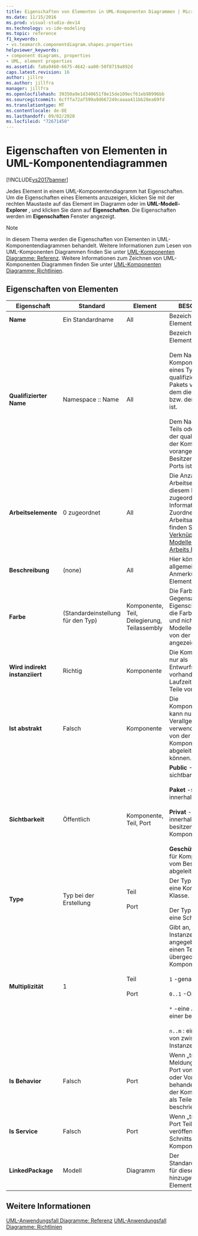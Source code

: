 ```yaml
---
title: Eigenschaften von Elementen in UML-Komponenten Diagrammen | Microsoft-Dokumentation
ms.date: 11/15/2016
ms.prod: visual-studio-dev14
ms.technology: vs-ide-modeling
ms.topic: reference
f1_keywords:
- vs.teamarch.componentdiagram.shapes.properties
helpviewer_keywords:
- component diagrams, properties
- UML, element properties
ms.assetid: fa0a9460-6675-4642-aa00-50f8719a892d
caps.latest.revision: 16
author: jillre
ms.author: jillfra
manager: jillfra
ms.openlocfilehash: 39350a9e1d340651f8e15de109ecf61eb98996bb
ms.sourcegitcommit: 6cfffa72af599a9d667249caaaa411bb28ea69fd
ms.translationtype: MT
ms.contentlocale: de-DE
ms.lasthandoff: 09/02/2020
ms.locfileid: "72671450"
---
```

# <a name="properties-of-elements-on-uml-component-diagrams"></a>Eigenschaften von Elementen in UML-Komponentendiagrammen
[!INCLUDE[vs2017banner](../includes/vs2017banner.md)]

Jedes Element in einem UML-Komponentendiagramm hat Eigenschaften. Um die Eigenschaften eines Elements anzuzeigen, klicken Sie mit der rechten Maustaste auf das Element im Diagramm oder im **UML-Modell-Explorer** , und klicken Sie dann auf **Eigenschaften**. Die Eigenschaften werden im **Eigenschaften** Fenster angezeigt.

> [!NOTE]
> In diesem Thema werden die Eigenschaften von Elementen in UML-Komponentendiagrammen behandelt. Weitere Informationen zum Lesen von UML-Komponenten Diagrammen finden Sie unter [UML-Komponenten Diagramme: Referenz](../modeling/uml-component-diagrams-reference.md). Weitere Informationen zum Zeichnen von UML-Komponenten Diagrammen finden Sie unter [UML-Komponenten Diagramme: Richtlinien](../modeling/uml-component-diagrams-guidelines.md).

## <a name="properties-of-elements"></a>Eigenschaften von Elementen

|Eigenschaft|Standard|Element|BESCHREIBUNG|
|--------------|-------------|-------------|-----------------|
|**Name**|Ein Standardname|All|Bezeichnet das Element.|
|**Qualifizierter Name**|Namespace :: Name|All|Bezeichnet das Element eindeutig.<br /><br /> Dem Namen einer Komponente oder eines Typs wird der qualifizierte Name des Pakets vorangestellt, in dem die Komponente bzw. der Typ enthalten ist.<br /><br /> Dem Namen eines Teils oder Ports wird der qualifizierte Name der Komponente vorangestellt, die Besitzer des Teils bzw. Ports ist.|
|**Arbeitselemente**|0 zugeordnet|All|Die Anzahl von Arbeitselemente, die diesem Element zugeordnet sind. Informationen zum Zuordnen von Arbeitsaufgaben finden Sie unter [Verknüpfen von Modellelementen und Arbeits Elementen](../modeling/link-model-elements-and-work-items.md).|
|**Beschreibung**|(none)|All|Hier können Sie allgemeine Anmerkungen zum Element eingeben.|
|**Farbe**|(Standardeinstellung für den Typ)|Komponente, Teil, Delegierung, Teilassembly|Die Farbe der Form. Im Gegensatz zu anderen Eigenschaften ist dies die Farbe der Form und nicht des Modellelements, das von der Form angezeigt wird.|
|**Wird indirekt instanziiert**|Richtig|Komponente|Die Komponente ist nur als Entwurfsartefakt vorhanden. Zur Laufzeit sind nur ihre Teile vorhanden.|
|**Ist abstrakt**|Falsch|Komponente|Die Komponentendefinition kann nur als Verallgemeinerung verwendet werden, von der spezifischere Komponenten abgeleitet werden können.|
|**Sichtbarkeit**|Öffentlich|Komponente, Teil, Port|**Public** -Global sichtbar.<br /><br /> **Paket** -sichtbar innerhalb des Pakets.<br /><br /> **Privat** -sichtbar innerhalb der besitzenden Komponente.<br /><br /> **Geschützt** : sichtbar für Komponenten, die vom Besitzer abgeleitet werden.|
|**Type**|Typ bei der Erstellung|Teil<br /><br /> Port|Der Typ eines Teils ist eine Komponente oder Klasse.<br /><br /> Der Typ eines Ports ist eine Schnittstelle.|
|**Multiplizität**|1|Teil<br /><br /> Port|Gibt an, wie viele Instanzen des angegebenen Typs einen Teil der übergeordneten Komponente bilden.<br /><br /> `1` -genau 1.<br /><br /> `0..1` -One oder None.<br /><br /> `*` -eine Auflistung einer beliebigen Zahl.<br /><br /> `n..m` : eine Auflistung von zwischen n und m Instanzen.|
|**Is Behavior**|Falsch|Port|Wenn „true“, werden Meldungen an diesen Port von Aktivitäten oder Vorgängen behandelt, die als Teil der Komponente statt als Teile des Teils beschrieben werden.|
|**Is Service**|Falsch|Port|Wenn „true“, ist dieser Port Teil der veröffentlichten Schnittstelle dieser Komponente.|
|**LinkedPackage**|Modell|Diagramm|Der Standardnamespace für diesem Diagramm hinzugefügte Elemente.|

## <a name="see-also"></a>Weitere Informationen
 [UML-Anwendungsfall Diagramme: Referenz](../modeling/uml-use-case-diagrams-reference.md) [UML-Anwendungsfall Diagramme: Richtlinien](../modeling/uml-use-case-diagrams-guidelines.md)
